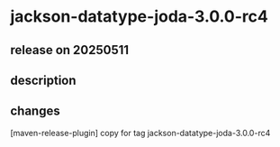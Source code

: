 # jackson-datatype-joda-3.0.0-rc4

## release on 20250511

## description

## changes

[maven-release-plugin] copy for tag jackson-datatype-joda-3.0.0-rc4

